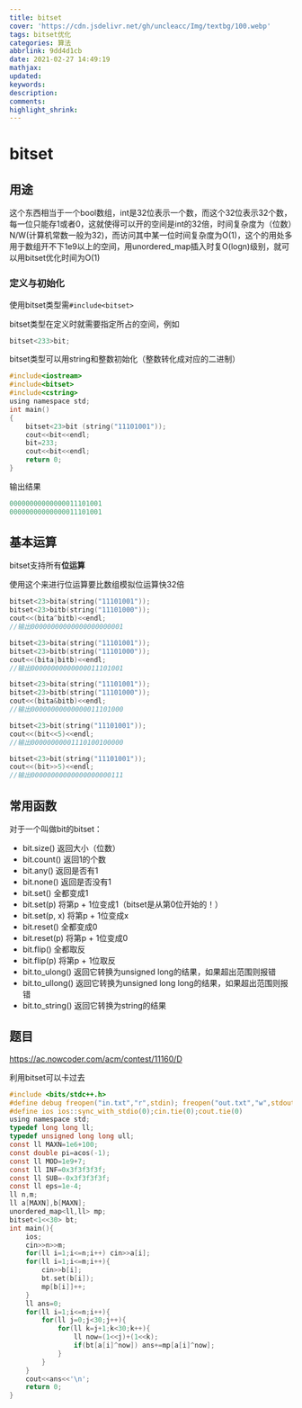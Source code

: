 ```yaml
---
title: bitset
cover: 'https://cdn.jsdelivr.net/gh/uncleacc/Img/textbg/100.webp'
tags: bitset优化
categories: 算法
abbrlink: 9dd4d1cb
date: 2021-02-27 14:49:19
mathjax:
updated:
keywords:
description:
comments:
highlight_shrink:
---
```


#  bitset

## 用途

这个东西相当于一个bool数组，int是32位表示一个数，而这个32位表示32个数，每一位只能存1或者0，这就使得可以开的空间是int的32倍，时间复杂度为（位数）N/W(计算机常数一般为32)，而访问其中某一位时间复杂度为O(1)，这个的用处多用于数组开不下1e9以上的空间，用unordered_map插入时复O(logn)级别，就可以用bitset优化时间为O(1)

### 定义与初始化

使用bitset类型需`#include<bitset>`

bitset类型在定义时就需要指定所占的空间，例如

```c
bitset<233>bit;
```

bitset类型可以用string和整数初始化（整数转化成对应的二进制）

```c
#include<iostream>
#include<bitset>
#include<cstring>
using namespace std;
int main()
{
    bitset<23>bit (string("11101001"));
    cout<<bit<<endl;
    bit=233;
    cout<<bit<<endl;
    return 0;
}
```

输出结果

```c
00000000000000011101001
00000000000000011101001
```

## 基本运算

bitset支持所有**位运算**

使用这个来进行位运算要比数组模拟位运算快32倍

```c
bitset<23>bita(string("11101001"));
bitset<23>bitb(string("11101000"));
cout<<(bita^bitb)<<endl;
//输出00000000000000000000001 
```

```c
bitset<23>bita(string("11101001"));
bitset<23>bitb(string("11101000"));
cout<<(bita|bitb)<<endl;
//输出00000000000000011101001
```

```c
bitset<23>bita(string("11101001"));
bitset<23>bitb(string("11101000"));
cout<<(bita&bitb)<<endl;
//输出00000000000000011101000
```

```c
bitset<23>bit(string("11101001"));
cout<<(bit<<5)<<endl;
//输出00000000001110100100000
```

```c
bitset<23>bit(string("11101001"));
cout<<(bit>>5)<<endl;
//输出00000000000000000000111
```

## 常用函数

对于一个叫做bit的bitset：

* bit.size()       返回大小（位数）
* bit.count()     返回1的个数
* bit.any()       返回是否有1
* bit.none()      返回是否没有1
* bit.set()       全都变成1
* bit.set(p)      将第p + 1位变成1（bitset是从第0位开始的！） 
* bit.set(p, x)   将第p + 1位变成x
* bit.reset()     全都变成0
* bit.reset(p)    将第p + 1位变成0
* bit.flip()      全都取反
* bit.flip(p)     将第p + 1位取反
* bit.to_ulong()  返回它转换为unsigned long的结果，如果超出范围则报错
* bit.to_ullong() 返回它转换为unsigned long long的结果，如果超出范围则报错
* bit.to_string() 返回它转换为string的结果

## 题目

https://ac.nowcoder.com/acm/contest/11160/D

利用bitset可以卡过去

```c
#include <bits/stdc++.h>
#define debug freopen("in.txt","r",stdin); freopen("out.txt","w",stdout)
#define ios ios::sync_with_stdio(0);cin.tie(0);cout.tie(0)
using namespace std;
typedef long long ll;
typedef unsigned long long ull;
const ll MAXN=1e6+100;
const double pi=acos(-1);
const ll MOD=1e9+7;
const ll INF=0x3f3f3f3f;
const ll SUB=-0x3f3f3f3f;
const ll eps=1e-4;
ll n,m;
ll a[MAXN],b[MAXN]; 
unordered_map<ll,ll> mp;
bitset<1<<30> bt;
int main(){
	ios;
	cin>>n>>m;
	for(ll i=1;i<=n;i++) cin>>a[i];
	for(ll i=1;i<=m;i++){
		cin>>b[i];
		bt.set(b[i]);
		mp[b[i]]++;
	}
	ll ans=0;
	for(ll i=1;i<=n;i++){
		for(ll j=0;j<30;j++){
			for(ll k=j+1;k<30;k++){
				ll now=(1<<j)+(1<<k);
				if(bt[a[i]^now]) ans+=mp[a[i]^now];
			}
		}
	} 
	cout<<ans<<'\n';
	return 0;
}
```

